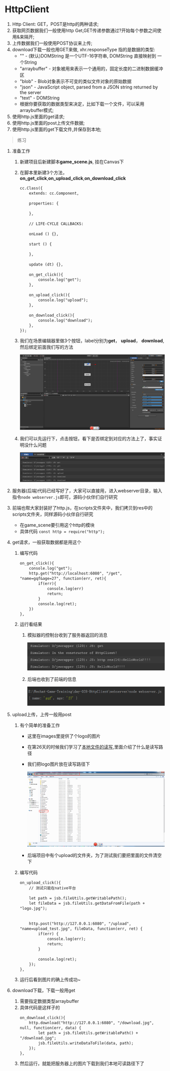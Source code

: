 # HttpClient

1. Http Client: GET，POST是http的两种请求;
2. 获取网页数据我们一般使用http Get,GET传递参数通过?开始每个参数之间使用&来隔开;
3. 上传数据我们一般使用POST协议来上传;
4. download下载一般也用GET来做, xhr.responseType 指的是数据的类型:
    * "" -  (默认)DOMString 是一个UTF-16字符串, DOMString 直接映射到 一个String
    * "arraybuffer" -  对象被用来表示一个通用的，固定长度的二进制数据缓冲区
    * "blob" -  Blob对象表示不可变的类似文件对象的原始数据
    * "json" -  JavaScript object, parsed from a JSON string returned by the server
    * "text" -  DOMString
    * 根据你要获取的数据类型来决定，比如下载一个文件，可以采用arraybuffer模式;
5. 使用http.js里面的get请求;
6. 使用http.js里面的post上传文件数据;
7. 使用http.js里面的get下载文件,并保存到本地;

> 练习
1. 准备工作
    1. 新建项目后新建脚本**game_scene.js**, 挂在Canvas下
    2. 在脚本里新建3个方法，**on_get_click**,**on_upload_click**,**on_download_click**
        ```
        cc.Class({
            extends: cc.Component,
        
            properties: {
        
            },
        
            // LIFE-CYCLE CALLBACKS:
        
            onLoad () {},
        
            start () {
        
            },
        
            update (dt) {},
        
            on_get_click(){
                console.log("get");
            },
        
            on_upload_click(){
                console.log("upload");
            },
        
            on_download_click(){
                console.log("download");
            },
        });
        ```
    3. 我们在场景编辑器里做3个按钮，label分别为**get**， **upload**， **download**,然后绑定前面我们写的方法
    
        ![](./images/做三个按钮并绑定方法.jpg) 
        
    4. 我们可以先运行下，点击按钮，看下是否绑定到对应的方法上了，事实证明没什么问题
    
        ![](./images/看控制台打印消息.jpg)   

2. 服务器(后端)代码已经写好了，大家可以直接用，进入webserver目录，输入指令`node webserver.js`即可，源码小伙伴们自行研究
3. 前端也帮大家封装好了http.js，在scripts文件夹中，我们拷贝到res中的scripts文件夹，同样源码小伙伴自行研究
    * 在game_scene要引用这个http的模块
    * 具体代码 `const http = require("http");`       
4. get请求，一般获取数据都是用这个
    1. 编写代码
        ```
        on_get_click(){
            console.log("get");
            http.get("http://localhost:6080", "/get", "name=gqf&age=27", function(err, ret){
                if(err){
                    console.log(err)
                    return;
                }
                console.log(ret);
            })
        },
        ```
    2. 运行看结果
        1. 模拟器的控制台收到了服务器返回的消息
        
            ![](./images/get请求服务器给出了回应.png)   
            
        2. 后端也收到了前端的信息 
        
            ![](./images/后端打印了前端的信息.jpg)      
        
5. upload上传，上传一般用post
    1. 有个简单的准备工作
        * 这里在images里提供了个logo的图片
        * 在第26天的时候我们学习了[本地文件的读写](../day-026-本地文件读写/00-本章目录.md),里面介绍了什么是读写路径
        * 我们把logo图片放在读写路径下
        
            ![](./images/把要上传的素材准备好.jpg)
            
        * 后端项目中有个upload的文件夹，为了测试我们要把里面的文件清空下    
            
    2. 编写代码
        ```
        on_upload_click(){
            // 测试只能在native平台
            
            let path = jsb.fileUtils.getWritablePath();
            let fileData = jsb.fileUtils.getDataFromFile(path + "logo.jpg");
    
            
            http.post("http://127.0.0.1:6080", "/upload", "name=upload_test.jpg", fileData, function(err, ret) {
                if(err) {
                    console.log(err);
                    return;
                }
    
                console.log(ret);
            });
        },
        ```
    3. 运行后看到图片的确上传成功~    

6. download下载，下载一般用get
    1. 需要指定数据类型arraybuffer
    2. 具体代码是这样子的
        ```
        on_download_click(){
            http.download("http://127.0.0.1:6080", "/download.jpg", null, function(err, data) {
                let path = jsb.fileUtils.getWritablePath() + "/download.jpg";
                jsb.fileUtils.writeDataToFile(data, path);
            });
        },
        ```
    3. 然后运行，就能把服务器上的图片下载到我们本地可读路径下了                        

    
